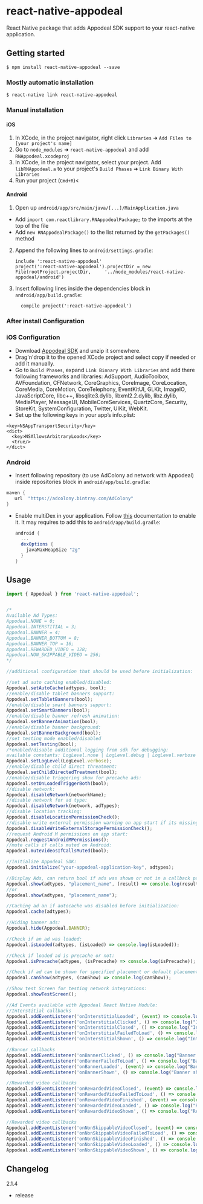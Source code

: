 
# react-native-appodeal

React Native package that adds Appodeal SDK support to your react-native application.

## Getting started

`$ npm install react-native-appodeal --save`

### Mostly automatic installation

`$ react-native link react-native-appodeal`

### Manual installation

#### iOS

1. In XCode, in the project navigator, right click `Libraries` ➜ `Add Files to [your project's name]`
2. Go to `node_modules` ➜ `react-native-appodeal` and add `RNAppodeal.xcodeproj`
3. In XCode, in the project navigator, select your project. Add `libRNAppodeal.a` to your project's `Build Phases` ➜ `Link Binary With Libraries`
4. Run your project (`Cmd+R`)<

#### Android

1. Open up `android/app/src/main/java/[...]/MainApplication.java`
  - Add `import com.reactlibrary.RNAppodealPackage;` to the imports at the top of the file
  - Add `new RNAppodealPackage()` to the list returned by the `getPackages()` method
2. Append the following lines to `android/settings.gradle`:
  	```
  	include ':react-native-appodeal'
  	project(':react-native-appodeal').projectDir = new File(rootProject.projectDir, 	'../node_modules/react-native-appodeal/android')
  	```
3. Insert following lines inside the dependencies block in `android/app/build.gradle`:
  	```
      compile project(':react-native-appodeal')
  	```

### After install Configuration

### iOS Configuration

+ Download [Appodeal SDK](http://bit.ly/appodeal-ios-sdk-2-1-4) and unzip it somewhere.
+ Drag'n'drop it to the opened XCode project and select copy if needed or add it manually.
+ Go to `Build Phases`, expand `Link Binnary With Libraries` and add there following frameworks and libraries:
  AdSupport, AudioToolbox, AVFoundation, CFNetwork, CoreGraphics, CoreImage, CoreLocation, CoreMedia, CoreMotion, CoreTelephony, EventKitUI, GLKit, ImageIO, JavaScriptCore, libc++, libsqlite3.dylib, libxml2.2.dylib, libz.dylib, MediaPlayer, MessageUI, MobileCoreServices, QuartzCore, Security, StoreKit, SystemConfiguration, Twitter, UIKit, WebKit.
+ Set up the following keys in your app’s info.plist:
```plist
<key>NSAppTransportSecurity</key>
<dict>
  <key>NSAllowsArbitraryLoads</key>
  <true/>
</dict>
```

### Android

+ Insert following repository (to use AdColony ad network with Appodeal) inside repositories block in `android/app/build.gradle`:

```gradle
maven {
   url  "https://adcolony.bintray.com/AdColony"      
}
```

+ Enable multiDex in your application. Follow [this](https://developer.android.com/studio/build/multidex.html) documentation to enable it.
  It may requires to add this to `android/app/build.gradle`:
  ```gradle
  android {
    ...
    dexOptions {
      javaMaxHeapSize "2g"
    }
  }
  ```

## Usage
```javascript
import { Appodeal } from 'react-native-appodeal';


/*
Available Ad Types:
Appodeal.NONE = 0;
Appodeal.INTERSTITIAL = 3;
Appodeal.BANNER = 4;
Appodeal.BANNER_BOTTOM = 8;
Appodeal.BANNER_TOP = 16;
Appodeal.REWARDED_VIDEO = 128;
Appodeal.NON_SKIPPABLE_VIDEO = 256;
*/

//additional configuration that should be used before initialization:

//set ad auto caching enabled/disabled:
Appodeal.setAutoCache(adtypes, bool);
//enable/disable tablet banners support:
Appodeal.setTabletBanners(bool);
//enable/disable smart banners support:
Appodeal.setSmartBanners(bool);
//enable/disable banner refresh animation:
Appodeal.setBannerAnimation(bool);
//enable/disable banner background:
Appodeal.setBannerBackground(bool);
//set testing mode enabled/disabled
Appodeal.setTesting(bool);
/*enabled/disable additional logging from sdk for debugging:
available constants: LogLevel.none | LogLevel.debug | LogLevel.verbose */
Appodeal.setLogLevel(LogLevel.verbose);
//enable/disable child direct threatment:
Appodeal.setChildDirectedTreatment(bool);
//enable/disable triggering show for precache ads:
Appodeal.setOnLoadedTriggerBoth(bool);
//disable network:
Appodeal.disableNetwork(networkName);
//disable network for ad type:
Appodeal.disableNetwork(network, adTypes);
//disable location tracking:
Appodeal.disableLocationPermissionCheck();
//disable write external permission warning on app start if its missing:
Appodeal.disableWriteExternalStoragePermissionCheck();
//request Android M permissions on app start:
Appodeal.requestAndroidMPermissions();
//mute calls if calls muted on Android:
Appodeal.muteVideosIfCallsMuted(bool);

//Initialize Appodeal SDK:
Appodeal.initialize("your-appodeal-application-key", adtypes);

//Display Ads, can return bool if ads was shown or not in a callback parameter:
Appodeal.show(adtypes, "placement_name", (result) => console.log(result));
//or
Appodeal.show(adtypes, "placement_name");

//Caching ad an if autocache was disabled before initialization:
Appodeal.cache(adtypes);

//Hiding banner ads:
Appodeal.hide(Appodeal.BANNER);

//Check if an ad was loaded:
Appodeal.isLoaded(adtypes, (isLoaded) => console.log(isLoaded));

//Check if loaded ad is precache or not:
Appodeal.isPrecache(adtypes, (isPrecache) => console.log(isPrecache));

//Check if ad can be shown for specified placement or default placement:
Appodeal.canShow(adtypes, (canShow) => console.log(canShow));

//Show test Screen for testing network integrations:
Appodeal.showTestScreen();

//Ad Events available with Appodeal React Native Module:
//Interstitial callbacks
Appodeal.addEventListener('onInterstitialLoaded', (event) => console.log("Interstitial loaded. Precache: ", event.isPrecache));
Appodeal.addEventListener('onInterstitialClicked', () => console.log("Interstitial clicked"));
Appodeal.addEventListener('onInterstitialClosed', () => console.log("Interstitial closed"));
Appodeal.addEventListener('onInterstitialFailedToLoad', () => console.log("Interstitial failed to load"));
Appodeal.addEventListener('onInterstitialShown', () => console.log("Interstitial shown"));

//Banner callbacks
Appodeal.addEventListener('onBannerClicked', () => console.log("Banner clicked"));
Appodeal.addEventListener('onBannerFailedToLoad', () => console.log("Banner failed to load"));
Appodeal.addEventListener('onBannerLoaded', (event) => console.log("Banner loaded. Height: ", event.height + ", precache: " + event.isPrecache));
Appodeal.addEventListener('onBannerShown', () => console.log("Banner shown"));

//Rewarded video callbacks
Appodeal.addEventListener('onRewardedVideoClosed', (event) => console.log("Rewarded video closed: ", event.isFinished));
Appodeal.addEventListener('onRewardedVideoFailedToLoad', () => console.log("Rewarded video failed to load"));
Appodeal.addEventListener('onRewardedVideoFinished', (event) => console.log("Rewarded video finished. Amount: ", event.amount + ", currency" + event.currency));
Appodeal.addEventListener('onRewardedVideoLoaded', () => console.log("Rewarded video loaded"));
Appodeal.addEventListener('onRewardedVideoShown', () => console.log("Rewarded video shown"));

//Rewarded video callbacks
Appodeal.addEventListener('onNonSkippableVideoClosed', (event) => console.log("Non Skippable video closed: ", event.isFinished));
Appodeal.addEventListener('onNonSkippableVideoFailedToLoad', () => console.log("Non Skippable video failed to load"));
Appodeal.addEventListener('onNonSkippableVideoFinished', () => console.log("Non Skippable video finished"));
Appodeal.addEventListener('onNonSkippableVideoLoaded', () => console.log("Non Skippable video loaded"));
Appodeal.addEventListener('onNonSkippableVideoShown', () => console.log("Non Skippable video shown"));
```

## Changelog

2.1.4 
+ release

